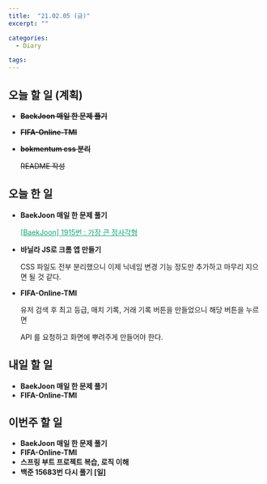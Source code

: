 ```yaml
---
title:  "21.02.05 (금)"
excerpt: ""

categories:
  - Diary

tags:
---
```


## 오늘 할 일 (계획)

- ~~**BaekJoon 매일 한 문제 풀기**~~

- ~~**FIFA-Online-TMI**~~

- ~~**bokmentum css 분리**~~

  ~~README 작성~~

## 오늘 한 일

- **BaekJoon 매일 한 문제 풀기**

  <a href="https://nam-ki-bok.github.io/baekjoon/Baek_largestSqr/" style="color:#0FA678" target="_blank">[BaekJoon] 1915번 : 가장 큰 정사각형</a>

- **바닐라 JS로 크롬 앱 만들기**

  CSS 파일도 전부 분리했으니 이제 닉네임 변경 기능 정도만 추가하고 마무리 지으면 될 것 같다.

- **FIFA-Online-TMI**

  유저 검색 후 최고 등급, 매치 기록, 거래 기록 버튼을 만들었으니 해당 버튼을 누르면

  API 를 요청하고 화면에 뿌려주게 만들어야 한다.


##  내일 할 일

- **BaekJoon 매일 한 문제 풀기**
- **FIFA-Online-TMI**


## 이번주 할 일

- **BaekJoon 매일 한 문제 풀기**
- **FIFA-Online-TMI**
- **스프링 부트 프로젝트 복습, 로직 이해**
- **백준 15683번 다시 풀기 [일]**

<br>